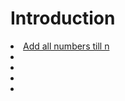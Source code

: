 # Introduction
<li><a href="intro/sum.js">Add all numbers till n</a>

<li><a href="intro"></a>
<li><a href="intro"></a>
<li><a href="intro"></a>
<li><a href="intro"></a>